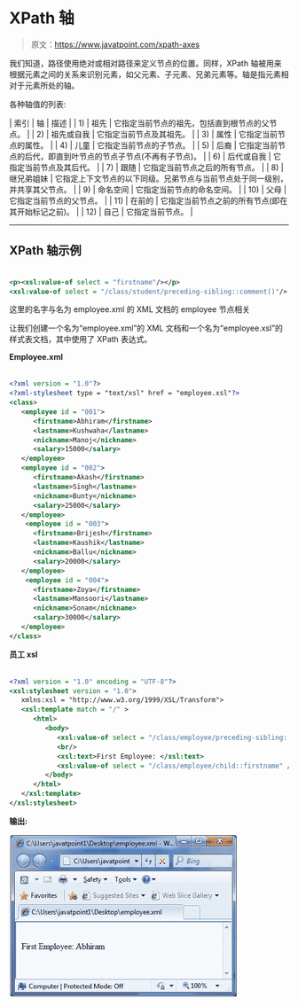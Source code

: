 # XPath 轴

> 原文：<https://www.javatpoint.com/xpath-axes>

我们知道，路径使用绝对或相对路径来定义节点的位置。同样，XPath 轴被用来根据元素之间的关系来识别元素，如父元素、子元素、兄弟元素等。轴是指元素相对于元素所处的轴。

各种轴值的列表:

| 索引 | 轴 | 描述 |
| 1) | 祖先 | 它指定当前节点的祖先，包括直到根节点的父节点。 |
| 2) | 祖先或自我 | 它指定当前节点及其祖先。 |
| 3) | 属性 | 它指定当前节点的属性。 |
| 4) | 儿童 | 它指定当前节点的子节点。 |
| 5) | 后裔 | 它指定当前节点的后代，即直到叶节点的节点子节点(不再有子节点)。 |
| 6) | 后代或自我 | 它指定当前节点及其后代。 |
| 7) | 跟随 | 它指定当前节点之后的所有节点。 |
| 8) | 继兄弟姐妹 | 它指定上下文节点的以下同级。兄弟节点与当前节点处于同一级别，并共享其父节点。 |
| 9) | 命名空间 | 它指定当前节点的命名空间。 |
| 10) | 父母 | 它指定当前节点的父节点。 |
| 11) | 在前的 | 它指定当前节点之前的所有节点(即在其开始标记之前)。 |
| 12) | 自己 | 它指定当前节点。 |

* * *

## XPath 轴示例

```xml

<p><xsl:value-of select = "firstname"/></p>
<xsl:value-of select = "/class/student/preceding-sibling::comment()"/> 

```

这里的名字与名为 employee.xml 的 XML 文档的 employee 节点相关

让我们创建一个名为“employee.xml”的 XML 文档和一个名为“employee.xsl”的样式表文档，其中使用了 XPath 表达式。

**Employee.xml**

```xml

<?xml version = "1.0"?>
<?xml-stylesheet type = "text/xsl" href = "employee.xsl"?>
<class>
   <employee id = "001">
      <firstname>Abhiram</firstname>
      <lastname>Kushwaha</lastname>
      <nickname>Manoj</nickname>
      <salary>15000</salary>
   </employee>
   <employee id = "002">
      <firstname>Akash</firstname>
      <lastname>Singh</lastname>
      <nickname>Bunty</nickname>
      <salary>25000</salary>
   </employee>
    <employee id = "003">
      <firstname>Brijesh</firstname>
      <lastname>Kaushik</lastname>
      <nickname>Ballu</nickname>
      <salary>20000</salary>
   </employee>
    <employee id = "004">
      <firstname>Zoya</firstname>
      <lastname>Mansoori</lastname>
      <nickname>Sonam</nickname>
      <salary>30000</salary>
   </employee>
</class>

```

**员工 xsl**

```xml

<?xml version = "1.0" encoding = "UTF-8"?>
<xsl:stylesheet version = "1.0">
   xmlns:xsl = "http://www.w3.org/1999/XSL/Transform"> 	
   <xsl:template match = "/" >
      <html>
         <body>  
            <xsl:value-of select = "/class/employee/preceding-sibling::comment()"/>
            <br/>
            <xsl:text>First Employee: </xsl:text>
            <xsl:value-of select = "/class/employee/child::firstname" />    
         </body>
      </html>
   </xsl:template>
</xsl:stylesheet>

```

**输出:**

![Xpath Axes 1](img/cbc9ea2655ff1d1bf83bb5d88ee61e3c.png)